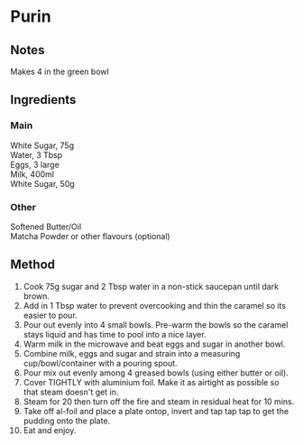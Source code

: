 # Purin

## Notes
Makes 4 in the green bowl  

## Ingredients
### Main
White Sugar,  75g  
Water,  3 Tbsp  
Eggs,  3 large  
Milk,  400ml  
White Sugar,  50g  
### Other
Softened Butter/Oil  
Matcha Powder or other flavours (optional)  
## Method
1. Cook 75g sugar and 2 Tbsp water in a non-stick saucepan until dark brown.  
2. Add in 1 Tbsp water to prevent overcooking and thin the caramel so its easier to pour.  
3. Pour out evenly into 4 small bowls. Pre-warm the bowls so the caramel stays liquid and has time to pool into a nice layer.  
4. Warm milk in the microwave and beat eggs and sugar in another bowl.  
5. Combine milk, eggs and sugar and strain into a measuring cup/bowl/container with a pouring spout.  
6. Pour mix out evenly among 4 greased bowls (using either butter or oil).  
7. Cover TIGHTLY with aluminium foil. Make it as airtight as possible so that steam doesn't get in.  
8. Steam for 20 then turn off the fire and steam in residual heat for 10 mins.  
9. Take off al-foil and place a plate ontop, invert and tap tap tap to get the pudding onto the plate.  
10. Eat and enjoy.  